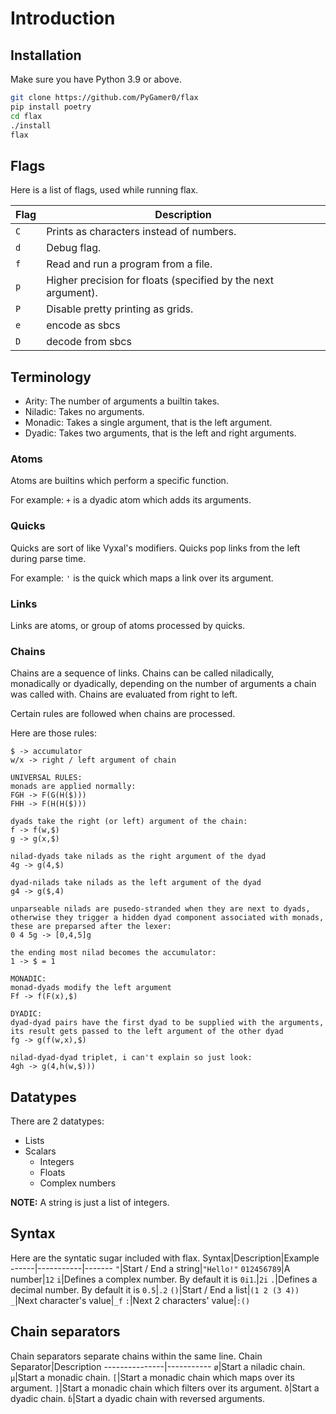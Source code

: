 # Introduction

## Installation
Make sure you have Python 3.9 or above.
<!-- ```sh -->
<!-- git clone https://github.com/PyGamer0/flax -->
<!-- pip install poetry -->
<!-- cd flax -->
<!-- poetry install -->
<!-- poetry run python -m flax <flags, etc> -->
<!-- ``` -->
```sh
git clone https://github.com/PyGamer0/flax
pip install poetry
cd flax
./install
flax
```

## Flags
Here is a list of flags, used while running flax.

Flag|Description
----|-----------
`C`|Prints as characters instead of numbers.
`d`|Debug flag.
`f`|Read and run a program from a file.
`p`|Higher precision for floats (specified by the next argument).
`P`|Disable pretty printing as grids.
`e`|encode as sbcs
`D`|decode from sbcs

## Terminology

- Arity: The number of arguments a builtin takes.
- Niladic: Takes no arguments.
- Monadic: Takes a single argument, that is the left argument.
- Dyadic: Takes two arguments, that is the left and right arguments.

### Atoms
Atoms are builtins which perform a specific function.

For example: `+` is a dyadic atom which adds its arguments.

### Quicks
Quicks are sort of like Vyxal's modifiers.
Quicks pop links from the left during parse time.

For example: `'` is the quick which maps a link over its argument.

### Links
Links are atoms, or group of atoms processed by quicks.

### Chains
Chains are a sequence of links.
Chains can be called niladically, monadically or dyadically, depending on the number of arguments a chain was called with.
Chains are evaluated from right to left.

Certain rules are followed when chains are processed.

Here are those rules:
```
$ -> accumulator
w/x -> right / left argument of chain

UNIVERSAL RULES:
monads are applied normally:
FGH -> F(G(H($)))
FHH -> F(H(H($)))

dyads take the right (or left) argument of the chain:
f -> f(w,$)
g -> g(x,$)

nilad-dyads take nilads as the right argument of the dyad
4g -> g(4,$)

dyad-nilads take nilads as the left argument of the dyad
g4 -> g($,4)

unparseable nilads are pusedo-stranded when they are next to dyads, otherwise they trigger a hidden dyad component associated with monads, these are preparsed after the lexer:
0 4 5g -> [0,4,5]g

the ending most nilad becomes the accumulator:
1 -> $ = 1

MONADIC:
monad-dyads modify the left argument
Ff -> f(F(x),$)

DYADIC:
dyad-dyad pairs have the first dyad to be supplied with the arguments, its result gets passed to the left argument of the other dyad
fg -> g(f(w,x),$)

nilad-dyad-dyad triplet, i can't explain so just look:
4gh -> g(4,h(w,$)))
```

## Datatypes
There are 2 datatypes:
- Lists
- Scalars
  - Integers
  - Floats
  - Complex numbers

**NOTE:** A string is just a list of integers.

## Syntax

Here are the syntatic sugar included with flax.
Syntax|Description|Example
------|-----------|-------
`"`|Start / End a string|`"Hello!"`
`012456789`|A number|`12`
`i`|Defines a complex number. By default it is `0i1`.|`2i`
`.`|Defines a decimal number. By default it is `0.5`|`.2`
`()`|Start / End a list|`(1 2 (3 4))`
`_`|Next character's value|`_f`
`:`|Next 2 characters' value|`:()`

## Chain separators
Chain separators separate chains within the same line.
Chain Separator|Description
---------------|-----------
`ø`|Start a niladic chain.
`µ`|Start a monadic chain.
`[`|Start a monadic chain which maps over its argument.
`]`|Start a monadic chain which filters over its argument.
`ð`|Start a dyadic chain.
`ɓ`|Start a dyadic chain with reversed arguments.
